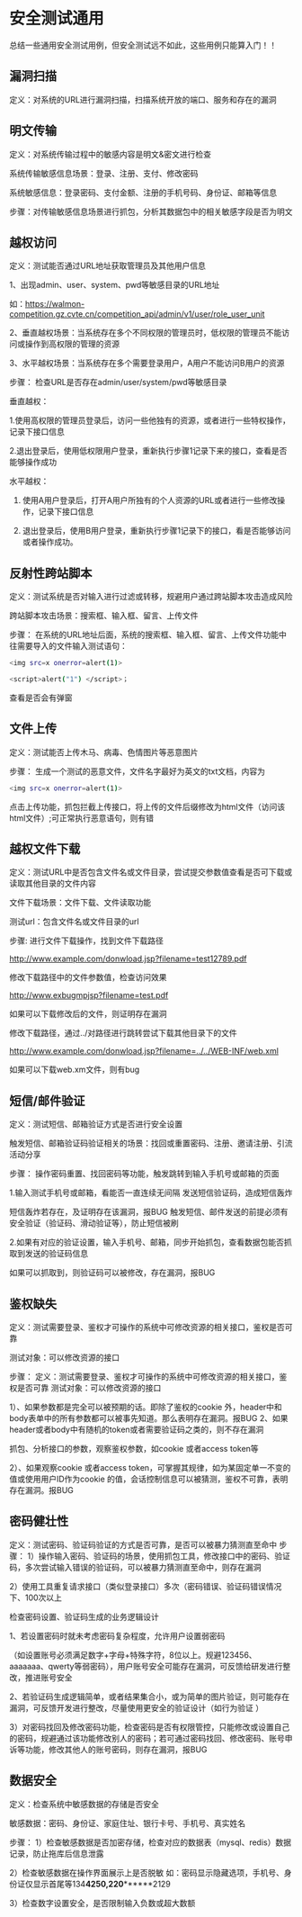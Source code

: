 
# 安全测试通用

总结一些通用安全测试用例，但安全测试远不如此，这些用例只能算入门！！

## 漏洞扫描

定义：对系统的URL进行漏洞扫描，扫描系统开放的端口、服务和存在的漏洞

## 明文传输

定义：对系统传输过程中的敏感内容是明文&密文进行检查

系统传输敏感信息场景：登录、注册、支付、修改密码

系统敏感信息：登录密码、支付金额、注册的手机号码、身份证、邮箱等信息

步骤：对传输敏感信息场景进行抓包，分析其数据包中的相关敏感字段是否为明文

## 越权访问


定义：测试能否通过URL地址获取管理员及其他用户信息

1、出现admin、user、system、pwd等敏感目录的URL地址

如：https://walmon-competition.gz.cvte.cn/competition_api/admin/v1/user/role_user_unit

2、垂直越权场景：当系统存在多个不同权限的管理员时，低权限的管理员不能访问或操作到高权限的管理的资源

3、水平越权场景：当系统存在多个需要登录用户，A用户不能访问B用户的资源

步骤：
检查URL是否存在admin/user/system/pwd等敏感目录

垂直越权：

1.使用高权限的管理员登录后，访问一些他独有的资源，或者进行一些特权操作，记录下接口信息

2.退出登录后，使用低权限用户登录，重新执行步骤1记录下来的接口，查看是否能够操作成功

水平越权：

1. 使用A用户登录后，打开A用户所独有的个人资源的URL或者进行一些修改操作，记录下接口信息

2. 退出登录后，使用B用户登录，重新执行步骤1记录下的接口，看是否能够访问或者操作成功。

## 反射性跨站脚本

定义：测试系统是否对输入进行过滤或转移，规避用户通过跨站脚本攻击造成风险

跨站脚本攻击场景：搜索框、输入框、留言、上传文件

步骤：
在系统的URL地址后面，系统的搜索框、输入框、留言、上传文件功能中往需要导入的文件输入测试语句：
```.bash
<img src=x onerror=alert(1)>

<script>alert("1") </script>；
```
查看是否会有弹窗

## 文件上传

定义：测试能否上传木马、病毒、色情图片等恶意图片

步骤：	
生成一个测试的恶意文件，文件名字最好为英文的txt文档，内容为
```.bash
<img src=x onerror=alert(1)>
```

点击上传功能，抓包拦截上传接口，将上传的文件后缀修改为html文件（访问该html文件）;可正常执行恶意语句，则有错

## 越权文件下载

定义：测试URL中是否包含文件名或文件目录，尝试提交参数值查看是否可下载或读取其他目录的文件内容

文件下载场景：文件下载、文件读取功能

测试url：包含文件名或文件目录的url

步骤:
进行文件下载操作，找到文件下载路径

http://www.example.com/donwload.jsp?filename=test12789.pdf

修改下载路径中的文件参数值，检查访问效果

http://www.exbugmpjsp?filename=test.pdf

如果可以下载修改后的文件，则证明存在漏洞

修改下载路径，通过../对路径进行跳转尝试下载其他目录下的文件

http://www.example.com/donwload.jsp?filename=../../WEB-INF/web.xml

 如果可以下载web.xm文件，则有bug

## 短信/邮件验证

定义：测试短信、邮箱验证方式是否进行安全设置

触发短信、邮箱验证码验证相关的场景：找回或重置密码、注册、邀请注册、引流活动分享 

步骤：
操作密码重置、找回密码等功能，触发跳转到输入手机号或邮箱的页面

1.输入测试手机号或邮箱，看能否一直连续无间隔 发送短信验证码，造成短信轰炸

短信轰炸若存在，及证明存在该漏洞，报BUG 触发短信、邮件发送的前提必须有安全验证（验证码、滑动验证等），防止短信被刷

2.如果有对应的验证设置，输入手机号、邮箱，同步开始抓包，查看数据包能否抓取到发送的验证码信息

如果可以抓取到，则验证码可以被修改，存在漏洞，报BUG

## 鉴权缺失

定义：测试需要登录、鉴权才可操作的系统中可修改资源的相关接口，鉴权是否可靠

测试对象：可以修改资源的接口

步骤：
定义：测试需要登录、鉴权才可操作的系统中可修改资源的相关接口，鉴权是否可靠 测试对象：可以修改资源的接口

1）、如果参数都是完全可以被预期的话。即除了鉴权的cookie 外，header中和body表单中的所有参数都可以被事先知道。那么表明存在漏洞。报BUG 2、如果header或者body中有随机的token或者需要验证码之类的，则不存在漏洞

抓包、分析接口的参数，观察鉴权参数，如cookie 或者access token等 

2）、如果观察cookie 或者access token，可掌握其规律，如为某固定单一不变的值或使用用户ID作为cookie 的值，会话控制信息可以被猜测，鉴权不可靠，表明存在漏洞。报BUG

## 密码健壮性 

定义：测试密码、验证码验证的方式是否可靠，是否可以被暴力猜测直至命中
步骤：
1）操作输入密码、验证码的场景，使用抓包工具，修改接口中的密码、验证码，多次尝试输入错误的验证码，可以被暴力猜测直至命中，则存在漏洞

2）使用工具重复请求接口（类似登录接口）多次（密码错误、验证码错误情况下、100次以上

检查密码设置、验证码生成的业务逻辑设计

1、若设置密码时就未考虑密码复杂程度，允许用户设置弱密码

（如设置账号必须满足数字+字母+特殊字符，8位以上。规避123456、aaaaaaa、qwerty等弱密码），用户账号安全可能存在漏洞，可反馈给研发进行整改，推进账号安全

2、若验证码生成逻辑简单，或者结果集合小，或为简单的图片验证，则可能存在漏洞，可反馈开发进行整改，尽量使用更安全的验证设计（如行为验证 ）

3）对密码找回及修改密码功能，检查密码是否有权限管控，只能修改或设置自己的密码，规避通过该功能修改别人的密码；若可通过密码找回、修改密码、账号申诉等功能，修改其他人的账号密码，则存在漏洞，报BUG

## 数据安全

定义：检查系统中敏感数据的存储是否安全

敏感数据：密码、身份证、家庭住址、银行卡号、手机号、真实姓名

步骤：
1）检查敏感数据是否加密存储，检查对应的数据表（mysql、redis）数据记录，防止拖库后信息泄露

2）检查敏感数据在操作界面展示上是否脱敏 如：密码显示隐藏选项，手机号、身份证仅显示首尾等134****4250,220**********2129

3）检查数字设置安全，是否限制输入负数或超大数额
